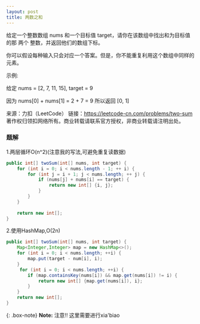 ```yaml
---
layout: post
title: 两数之和
---
```

给定一个整数数组 nums 和一个目标值 target，请你在该数组中找出和为目标值的那 两个 整数，并返回他们的数组下标。

你可以假设每种输入只会对应一个答案。但是，你不能重复利用这个数组中同样的元素。

示例:

给定 nums = [2, 7, 11, 15], target = 9

因为 nums[0] + nums[1] = 2 + 7 = 9
所以返回 [0, 1]

来源：力扣（LeetCode）
链接：https://leetcode-cn.com/problems/two-sum
著作权归领扣网络所有。商业转载请联系官方授权，非商业转载请注明出处。

### 题解
1.两层循环O(n^2)(注意我的写法,可避免重复读数据)  
```java
public int[] twoSum(int[] nums, int target) {
    for (int i = 0; i < nums.length - 1; ++ i) {
        for (int j = i + 1; j < nums.length; ++ j) {
            if (nums[j] + nums[i] == target) {
                return new int[] {i, j};
            }
        }
    }
    
    return new int[];
}
```
2.使用HashMap,O(2n)  
```java
public int[] twoSum(int[] nums, int target) {
    Map<Integer,Integer> map = new HashMap<>();
    for (int i = 0; i < nums.length; ++i) {
        map.put(target - num[i], i);
    }
     for (int i = 0; i < nums.length; ++i) {
        if (map.containsKey(nums[i]) && map.get(nums[i]) != i) {
            return new int[] {map.get(nums[i]), i};
        }
    }
    return new int[];
}
```  

{: .box-note}
**Note:** 注意!! 这里需要进行xia'biao
